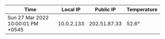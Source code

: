 | Time     | Local IP | Public IP | Temperature |
| ----------- | ----------- | ----------- | ----------- |
| Sun 27 Mar 2022 10:00:01 PM +0545      | 10.0.2.133     | 202.51.87.33  | 52.6° |
